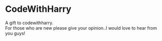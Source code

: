 # CodeWithHarry
A gift to codewithharry.<br />
For those who are new please give your opinion..I would love to hear from you guys!
